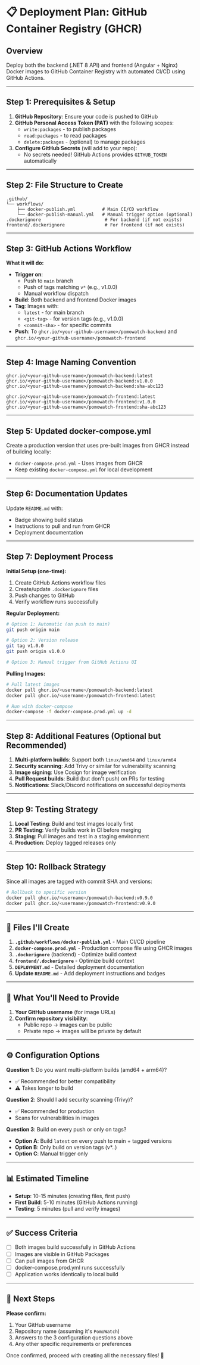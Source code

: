 # 📋 Deployment Plan: GitHub Container Registry (GHCR)

## **Overview**
Deploy both the backend (.NET 8 API) and frontend (Angular + Nginx) Docker images to GitHub Container Registry with automated CI/CD using GitHub Actions.

---

## **Step 1: Prerequisites & Setup**
1. **GitHub Repository**: Ensure your code is pushed to GitHub
2. **GitHub Personal Access Token (PAT)** with the following scopes:
   - `write:packages` - to publish packages
   - `read:packages` - to read packages
   - `delete:packages` - (optional) to manage packages
3. **Configure GitHub Secrets** (will add to your repo):
   - No secrets needed! GitHub Actions provides `GITHUB_TOKEN` automatically

---

## **Step 2: File Structure to Create**

```
.github/
└── workflows/
    ├── docker-publish.yml          # Main CI/CD workflow
    └── docker-publish-manual.yml   # Manual trigger option (optional)
.dockerignore                        # For backend (if not exists)
frontend/.dockerignore               # For frontend (if not exists)
```

---

## **Step 3: GitHub Actions Workflow**

**What it will do:**
- **Trigger on**: 
  - Push to `main` branch
  - Push of tags matching `v*` (e.g., v1.0.0)
  - Manual workflow dispatch
- **Build**: Both backend and frontend Docker images
- **Tag**: Images with:
  - `latest` - for main branch
  - `<git-tag>` - for version tags (e.g., v1.0.0)
  - `<commit-sha>` - for specific commits
- **Push**: To `ghcr.io/<your-github-username>/pomowatch-backend` and `ghcr.io/<your-github-username>/pomowatch-frontend`

---

## **Step 4: Image Naming Convention**

```
ghcr.io/<your-github-username>/pomowatch-backend:latest
ghcr.io/<your-github-username>/pomowatch-backend:v1.0.0
ghcr.io/<your-github-username>/pomowatch-backend:sha-abc123

ghcr.io/<your-github-username>/pomowatch-frontend:latest
ghcr.io/<your-github-username>/pomowatch-frontend:v1.0.0
ghcr.io/<your-github-username>/pomowatch-frontend:sha-abc123
```

---

## **Step 5: Updated docker-compose.yml**

Create a production version that uses pre-built images from GHCR instead of building locally:
- `docker-compose.prod.yml` - Uses images from GHCR
- Keep existing `docker-compose.yml` for local development

---

## **Step 6: Documentation Updates**

Update `README.md` with:
- Badge showing build status
- Instructions to pull and run from GHCR
- Deployment documentation

---

## **Step 7: Deployment Process**

**Initial Setup (one-time):**
1. Create GitHub Actions workflow files
2. Create/update `.dockerignore` files
3. Push changes to GitHub
4. Verify workflow runs successfully

**Regular Deployment:**
```bash
# Option 1: Automatic (on push to main)
git push origin main

# Option 2: Version release
git tag v1.0.0
git push origin v1.0.0

# Option 3: Manual trigger from GitHub Actions UI
```

**Pulling Images:**
```bash
# Pull latest images
docker pull ghcr.io/<username>/pomowatch-backend:latest
docker pull ghcr.io/<username>/pomowatch-frontend:latest

# Run with docker-compose
docker-compose -f docker-compose.prod.yml up -d
```

---

## **Step 8: Additional Features (Optional but Recommended)**

1. **Multi-platform builds**: Support both `linux/amd64` and `linux/arm64`
2. **Security scanning**: Add Trivy or similar for vulnerability scanning
3. **Image signing**: Use Cosign for image verification
4. **Pull Request builds**: Build (but don't push) on PRs for testing
5. **Notifications**: Slack/Discord notifications on successful deployments

---

## **Step 9: Testing Strategy**

1. **Local Testing**: Build and test images locally first
2. **PR Testing**: Verify builds work in CI before merging
3. **Staging**: Pull images and test in a staging environment
4. **Production**: Deploy tagged releases only

---

## **Step 10: Rollback Strategy**

Since all images are tagged with commit SHA and versions:
```bash
# Rollback to specific version
docker pull ghcr.io/<username>/pomowatch-backend:v0.9.0
docker pull ghcr.io/<username>/pomowatch-frontend:v0.9.0
```

---

## 📁 Files I'll Create

1. **`.github/workflows/docker-publish.yml`** - Main CI/CD pipeline
2. **`docker-compose.prod.yml`** - Production compose file using GHCR images
3. **`.dockerignore`** (backend) - Optimize build context
4. **`frontend/.dockerignore`** - Optimize build context
5. **`DEPLOYMENT.md`** - Detailed deployment documentation
6. **Update `README.md`** - Add deployment instructions and badges

---

## 🎯 What You'll Need to Provide

1. **Your GitHub username** (for image URLs)
2. **Confirm repository visibility**: 
   - Public repo → images can be public
   - Private repo → images will be private by default

---

## ⚙️ Configuration Options

**Question 1**: Do you want multi-platform builds (amd64 + arm64)?
- ✅ Recommended for better compatibility
- ⚠️ Takes longer to build

**Question 2**: Should I add security scanning (Trivy)?
- ✅ Recommended for production
- Scans for vulnerabilities in images

**Question 3**: Build on every push or only on tags?
- **Option A**: Build `latest` on every push to main + tagged versions
- **Option B**: Only build on version tags (v*.*.*)
- **Option C**: Manual trigger only

---

## 📊 Estimated Timeline

- **Setup**: 10-15 minutes (creating files, first push)
- **First Build**: 5-10 minutes (GitHub Actions running)
- **Testing**: 5 minutes (pull and verify images)

---

## ✅ Success Criteria

- [ ] Both images build successfully in GitHub Actions
- [ ] Images are visible in GitHub Packages
- [ ] Can pull images from GHCR
- [ ] docker-compose.prod.yml runs successfully
- [ ] Application works identically to local build

---

## 📝 Next Steps

**Please confirm:**
1. Your GitHub username
2. Repository name (assuming it's `PomoWatch`)
3. Answers to the 3 configuration questions above
4. Any other specific requirements or preferences

Once confirmed, proceed with creating all the necessary files! 🚀

